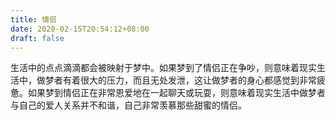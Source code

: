 ```yaml
---
title: 情侣
date: 2020-02-15T20:54:12+08:00
draft: false
---
```


生活中的点点滴滴都会被映射于梦中。如果梦到了情侣正在争吵，则意味着现实生活中，做梦者有着很大的压力，而且无处发泄，这让做梦者的身心都感觉到非常疲惫。如果梦到情侣正在非常恩爱地在一起聊天或玩耍，则意味着现实生活中做梦者与自己的爱人关系并不和谐，自己非常羡慕那些甜蜜的情侣。